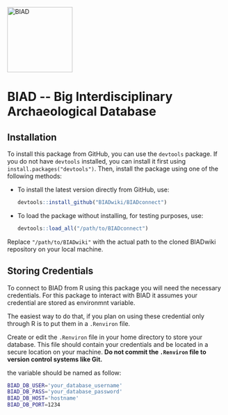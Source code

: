 <a href="http://biadwiki.org/"><img src="https://biadwiki.org/biad.logo.png" alt="BIAD" height="150"/></a>

# BIAD -- Big Interdisciplinary Archaeological Database

## Installation

To install this package from GitHub, you can use the `devtools` package. If you do not have `devtools` installed, you can install it first using `install.packages("devtools")`. Then, install the package using one of the following methods:

- To install the latest version directly from GitHub, use:
  ```R
  devtools::install_github("BIADwiki/BIADconnect")
  ```

- To load the package without installing, for testing purposes, use:
  ```R
  devtools::load_all("/path/to/BIADconnect")
  ```

Replace `"/path/to/BIADwiki"` with the actual path to the cloned BIADwiki repository on your local machine.

## Storing Credentials

To  connect to BIAD from R using this package you will need the necessary credentials. For this package to interact with BIAD it assumes your credential are stored as environmnt variable.

The easiest way to do that, if you plan on using these credential only through  R is to put them in a `.Renviron` file.

Create or edit the `.Renviron` file in your home directory to store your database. This file should contain your credentials and be located in a secure location on your machine. **Do not commit the `.Renviron` file to version control systems like Git.**

the variable should be named as follow:

```bash
BIAD_DB_USER='your_database_username'
BIAD_DB_PASS='your_database_password'
BIAD_DB_HOST='hostname'
BIAD_DB_PORT=1234
```

